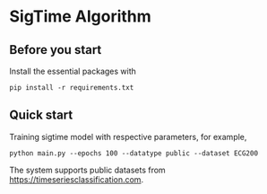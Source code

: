 # SigTime Algorithm
## Before you start
Install the essential packages with 
```
pip install -r requirements.txt
```
## Quick start
Training sigtime model with respective parameters, for example,
```
python main.py --epochs 100 --datatype public --dataset ECG200
```
The system supports public datasets from https://timeseriesclassification.com.